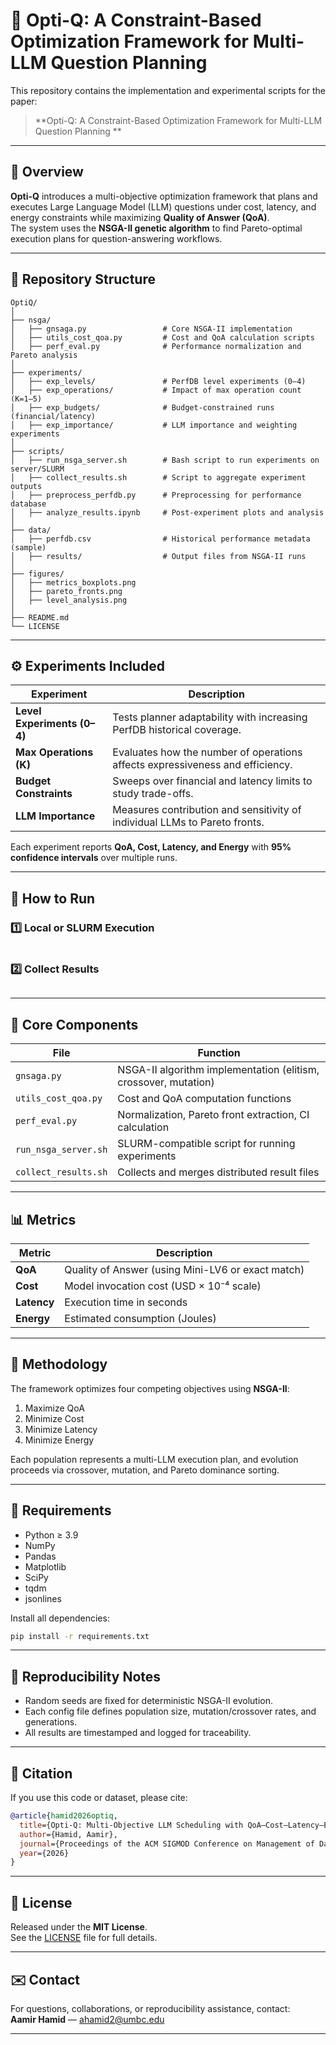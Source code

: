 # 🧠 Opti-Q: A Constraint-Based Optimization Framework for Multi-LLM Question Planning

This repository contains the implementation and experimental scripts for the paper:

> **Opti-Q: A Constraint-Based Optimization Framework for Multi-LLM Question Planning **  


---

## 📘 Overview

**Opti-Q** introduces a multi-objective optimization framework that plans and executes Large Language Model (LLM) questions under cost, latency, and energy constraints while maximizing **Quality of Answer (QoA)**.  
The system uses the **NSGA-II genetic algorithm** to find Pareto-optimal execution plans for question-answering workflows.

---

## 🧩 Repository Structure

```
OptiQ/
│
├── nsga/
│   ├── gnsaga.py                 # Core NSGA-II implementation
│   ├── utils_cost_qoa.py         # Cost and QoA calculation scripts
│   ├── perf_eval.py              # Performance normalization and Pareto analysis
│
├── experiments/
│   ├── exp_levels/               # PerfDB level experiments (0–4)
│   ├── exp_operations/           # Impact of max operation count (K=1–5)
│   ├── exp_budgets/              # Budget-constrained runs (financial/latency)
│   ├── exp_importance/           # LLM importance and weighting experiments
│
├── scripts/
│   ├── run_nsga_server.sh        # Bash script to run experiments on server/SLURM
│   ├── collect_results.sh        # Script to aggregate experiment outputs
│   ├── preprocess_perfdb.py      # Preprocessing for performance database
│   ├── analyze_results.ipynb     # Post-experiment plots and analysis
│
├── data/
│   ├── perfdb.csv                # Historical performance metadata (sample)
│   ├── results/                  # Output files from NSGA-II runs
│
├── figures/
│   ├── metrics_boxplots.png
│   ├── pareto_fronts.png
│   ├── level_analysis.png
│
├── README.md
└── LICENSE
```

---

## ⚙️ Experiments Included

| Experiment | Description |
|-------------|-------------|
| **Level Experiments (0–4)** | Tests planner adaptability with increasing PerfDB historical coverage. |
| **Max Operations (K)** | Evaluates how the number of operations affects expressiveness and efficiency. |
| **Budget Constraints** | Sweeps over financial and latency limits to study trade-offs. |
| **LLM Importance** | Measures contribution and sensitivity of individual LLMs to Pareto fronts. |

Each experiment reports **QoA, Cost, Latency, and Energy** with **95% confidence intervals** over multiple runs.

---

## 🚀 How to Run

### 1️⃣ Local or SLURM Execution
```bash

```

### 2️⃣ Collect Results
```bash

```


---

## 🧮 Core Components

| File | Function |
|------|-----------|
| `gnsaga.py` | NSGA-II algorithm implementation (elitism, crossover, mutation) |
| `utils_cost_qoa.py` | Cost and QoA computation functions |
| `perf_eval.py` | Normalization, Pareto front extraction, CI calculation |
| `run_nsga_server.sh` | SLURM-compatible script for running experiments |
| `collect_results.sh` | Collects and merges distributed result files |

---

## 📊 Metrics

| Metric | Description |
|---------|-------------|
| **QoA** | Quality of Answer (using Mini-LV6 or exact match) |
| **Cost** | Model invocation cost (USD × 10⁻⁴ scale) |
| **Latency** | Execution time in seconds |
| **Energy** | Estimated consumption (Joules) |

---

## 🧠 Methodology

The framework optimizes four competing objectives using **NSGA-II**:
1. Maximize QoA  
2. Minimize Cost  
3. Minimize Latency  
4. Minimize Energy  

Each population represents a multi-LLM execution plan, and evolution proceeds via crossover, mutation, and Pareto dominance sorting.

---

## 🧰 Requirements

- Python ≥ 3.9  
- NumPy  
- Pandas  
- Matplotlib  
- SciPy  
- tqdm  
- jsonlines  

Install all dependencies:
```bash
pip install -r requirements.txt
```

---

## 🧪 Reproducibility Notes

- Random seeds are fixed for deterministic NSGA-II evolution.  
- Each config file defines population size, mutation/crossover rates, and generations.  
- All results are timestamped and logged for traceability.

---

## 🧾 Citation

If you use this code or dataset, please cite:

```bibtex
@article{hamid2026optiq,
  title={Opti-Q: Multi-Objective LLM Scheduling with QoA–Cost–Latency–Energy Trade-offs},
  author={Hamid, Aamir},
  journal={Proceedings of the ACM SIGMOD Conference on Management of Data},
  year={2026}
}
```

---

## 📜 License

Released under the **MIT License**.  
See the [LICENSE](LICENSE) file for full details.

---

## ✉️ Contact

For questions, collaborations, or reproducibility assistance, contact:  
**Aamir Hamid** — [ahamid2@umbc.edu](mailto:ahamid2@umbc.edu)

---
